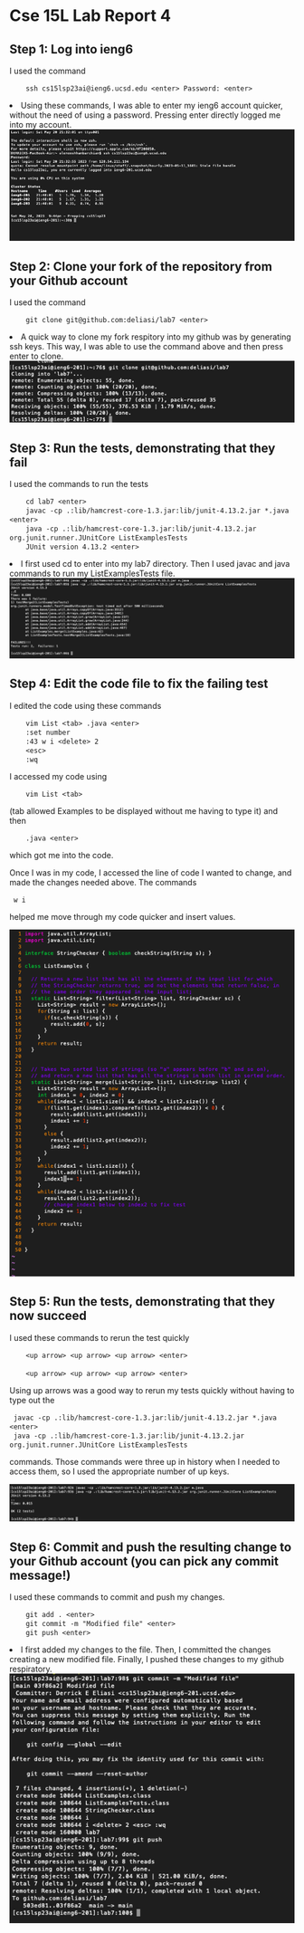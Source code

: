 # Cse 15L Lab Report 4

## Step 1: Log into ieng6
I used the command 

        ssh cs15lsp23ai@ieng6.ucsd.edu <enter> Password: <enter>

<li> Using these commands, I was able to enter my ieng6 account quicker, without the need of using a password. Pressing
        enter directly logged me into my account.
<img src = "https://raw.githubusercontent.com/deliasi/cse15l-lab-reports/main/Screen%20Shot%202023-05-20%20at%209.46.54%20PM.png">
</li>  

## Step 2: Clone your fork of the repository from your Github account
I used the command

        git clone git@github.com:deliasi/lab7 <enter>
        

<li> A quick way to clone my fork respitory into my github was by generating ssh keys. This way, I was able to 
        use the command above and then press enter to clone.        
<img src = "https://raw.githubusercontent.com/deliasi/cse15l-lab-reports/main/Screen%20Shot%202023-05-20%20at%2010.25.09%20PM.png">
</li>   

## Step 3: Run the tests, demonstrating that they fail
I used the commands to run the tests

        cd lab7 <enter>
        javac -cp .:lib/hamcrest-core-1.3.jar:lib/junit-4.13.2.jar *.java <enter>
        java -cp .:lib/hamcrest-core-1.3.jar:lib/junit-4.13.2.jar org.junit.runner.JUnitCore ListExamplesTests
        JUnit version 4.13.2 <enter>
        
<li> I first used cd to enter into my lab7 directory. Then I used javac and java commands to run my ListExamplesTests file.        
<img src = "https://raw.githubusercontent.com/deliasi/cse15l-lab-reports/main/Screen%20Shot%202023-05-20%20at%2010.29.21%20PM.png">
 </li>   

## Step 4: Edit the code file to fix the failing test
I edited the code using these commands

        vim List <tab> .java <enter>
        :set number
        :43 w i <delete> 2 
        <esc> 
        :wq
                
I accessed my code using 
        
        vim List <tab>
       
(tab allowed Examples to be displayed without me having to type it) and then 
        
        .java <enter>
which got me into  the code.
       

Once I was in my code, I accessed the line of code I wanted to change, and made the changes needed above.
 The commands
        
     w i
        
helped me move through my code quicker and insert values.

         
                
<img src = "https://raw.githubusercontent.com/deliasi/cse15l-lab-reports/main/Screen%20Shot%202023-05-20%20at%2010.41.17%20PM.png">
        

## Step 5: Run the tests, demonstrating that they now succeed
I used these commands to rerun the test quickly

        <up arrow> <up arrow> <up arrow> <enter>

        <up arrow> <up arrow> <up arrow> <enter>
Using up arrows was a good way to rerun my tests quickly without having to type out the 
                        
     javac -cp .:lib/hamcrest-core-1.3.jar:lib/junit-4.13.2.jar *.java <enter>
     java -cp .:lib/hamcrest-core-1.3.jar:lib/junit-4.13.2.jar org.junit.runner.JUnitCore ListExamplesTests
        
commands. Those commands were three up in history when I needed to access them, so I used the appropriate number of up keys.
                        
 <img src = "https://raw.githubusercontent.com/deliasi/cse15l-lab-reports/main/Screen%20Shot%202023-05-20%20at%2010.42.05%20PM.png">
  
        

## Step 6: Commit and push the resulting change to your Github account (you can pick any commit message!)
I used these commands to commit and push my changes.

        git add . <enter>
        git commit -m "Modified file" <enter>
        git push <enter>
        
<li> I first added my changes to the file. Then, I committed the changes creating a new
        modified file. Finally, I pushed these changes to my github respiratory.    
<img src = "https://raw.githubusercontent.com/deliasi/cse15l-lab-reports/main/Screen%20Shot%202023-05-20%20at%2010.56.51%20PM.png">


  
